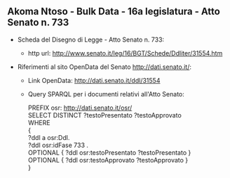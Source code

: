 ## Akoma Ntoso - Bulk Data - 16a legislatura - Atto Senato n. 733 ##

* Scheda del Disegno di Legge - Atto Senato n. 733:
	* http url: http://www.senato.it/leg/16/BGT/Schede/Ddliter/31554.htm

* Riferimenti al sito OpenData del Senato http://dati.senato.it/:
	* Link OpenData: http://dati.senato.it/ddl/31554
	* Query SPARQL per i documenti relativi all'Atto Senato:

        PREFIX osr: <http://dati.senato.it/osr/>  
		SELECT DISTINCT ?testoPresentato ?testoApprovato  
		WHERE  
		{  
		    ?ddl a osr:Ddl.  
		    ?ddl osr:idFase 733 .  
		    OPTIONAL { ?ddl osr:testoPresentato ?testoPresentato }  
		    OPTIONAL { ?ddl osr:testoApprovato ?testoApprovato }  
		}
		